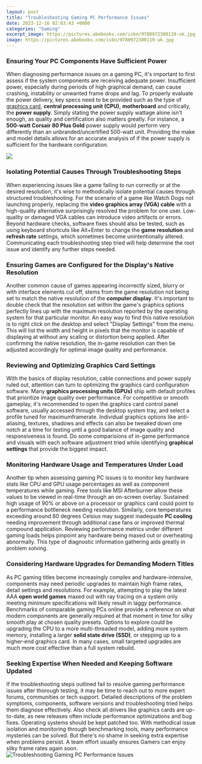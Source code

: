 ```yaml
---
layout: post
title: "Troubleshooting Gaming PC Performance Issues"
date: 2023-12-16 02:03:43 +0000
categories: "Gaming"
excerpt_image: https://pictures.abebooks.com/isbn/9780972380119-uk.jpg
image: https://pictures.abebooks.com/isbn/9780972380119-uk.jpg
---
```


### Ensuring Your PC Components Have Sufficient Power
When diagnosing performance issues on a gaming PC, it's important to first assess if the system components are receiving adequate power. Insufficient power, especially during periods of high graphical demand, can cause crashing, instability or unwanted frame drops and lag. To properly evaluate the power delivery, key specs need to be provided such as the type of [graphics card](https://store.fi.io.vn/hurt-my-chihuahua), **central processing unit (CPU)**, **motherboard** and critically, the **power supply**. Simply stating the power supply wattage alone isn't enough, as quality and certification also matters greatly. For instance, a **500-watt Corsair 80 Plus Gold** power supply would perform very differently than an unbranded/uncertified 500-watt unit. Providing the make and model details allows for an accurate analysis of if the power supply is sufficient for the hardware configuration.

![](http://www.masalaanews.com/wp-content/uploads/2018/06/Best-5-Troubleshooting-Tips-for-Fixing-the-PC-Problems.jpg)
### Isolating Potential Causes Through Troubleshooting Steps
When experiencing issues like a game failing to run correctly or at the desired resolution, it's wise to methodically isolate potential causes through structured troubleshooting. For the scenario of a game like Watch Dogs not launching properly, replacing the **video graphics array (VGA) cable** with a high-quality alternative surprisingly resolved the problem for one user. Low-quality or damaged VGA cables can introduce video artifacts or errors. Beyond hardware checks, software fixes should also be tested, such as using keyboard shortcuts like Alt+Enter to change the **game resolution** and **refresh rate** settings, which sometimes become unintentionally altered. Communicating each troubleshooting step tried will help determine the root issue and identify any further steps needed.  
### Ensuring Games are Configured for the Display's Native Resolution
Another common cause of games appearing incorrectly sized, blurry or with interface elements cut off, stems from the game resolution not being set to match the native resolution of the **computer display**. It's important to double check that the resolution set within the game's graphics options perfectly lines up with the maximum resolution reported by the operating system for that particular monitor. An easy way to find this native resolution is to right click on the desktop and select "Display Settings" from the menu. This will list the width and height in pixels that the monitor is capable of displaying at without any scaling or distortion being applied. After confirming the native resolution, the in-game resolution can then be adjusted accordingly for optimal image quality and performance.
### Reviewing and Optimizing Graphics Card Settings
With the basics of display resolution, cable connections and power supply ruled out, attention can turn to optimizing the graphics card configuration software. Many **graphics processing units (GPUs)** ship with default profiles that prioritize image quality over performance. For competitive or smooth gameplay, it's recommended to open the graphics card control panel software, usually accessed through the desktop system tray, and select a profile tuned for maximumframerate. Individual graphics options like anti-aliasing, textures, shadows and effects can also be tweaked down one notch at a time for testing until a good balance of image quality and responsiveness is found. Do some comparisions of in-game performance and visuals with each software adjustment tried while identifying **graphical settings** that provide the biggest impact.
### Monitoring Hardware Usage and Temperatures Under Load 
Another tip when assessing gaming PC issues is to monitor key hardware stats like CPU and GPU usage percentages as well as component temperatures while gaming. Free tools like MSI Afterburner allow these values to be viewed in real-time through an on-screen overlay. Sustained high usage of 90% or above on a processor or graphics card could point to a performance bottleneck needing resolution. Similarly, core temperatures exceeding around 80 degrees Celsius may suggest inadequate **PC cooling** needing improvement through additional case fans or improved thermal compound application. Reviewing performance metrics under different gaming loads helps pinpoint any hardware being maxed out or overheating abnormally. This type of diagnostic information gathering aids greatly in problem solving.
### Considering Hardware Upgrades for Demanding Modern Titles
As PC gaming titles become increasingly complex and hardware-intensive, components may need periodic upgrades to maintain high frame rates, detail settings and resolutions. For example, attempting to play the latest AAA **open world games** maxed out with ray tracing on a system only meeting minimum specifications will likely result in laggy performance. Benchmarks of comparable gaming PCs online provide a reference on what modern components are generally required at that moment in time for silky smooth play at chosen quality presets. Options to explore could be upgrading the CPU to a more multi-threaded model, adding more system memory, installing a larger **solid state drive (SSD)**, or stepping up to a higher-end graphics card. In many cases, small targeted upgrades are much more cost effective than a full system rebuild.
### Seeking Expertise When Needed and Keeping Software Updated
If the troubleshooting steps outlined fail to resolve gaming performance issues after thorough testing, it may be time to reach out to more expert forums, communities or tech support. Detailed descriptions of the problem symptoms, components, software versions and troubleshooting tried helps them diagnose effectively. Also check all drivers like graphics cards are up-to-date, as new releases often include performance optimizations and bug fixes. Operating systems should be kept patched too. With methodical issue isolation and monitoring through benchmarking tools, many performance mysteries can be solved. But there's no shame in seeking extra expertise when problems persist. A team effort usually ensures Gamers can enjoy silky frame rates again soon.
![Troubleshooting Gaming PC Performance Issues](https://pictures.abebooks.com/isbn/9780972380119-uk.jpg)